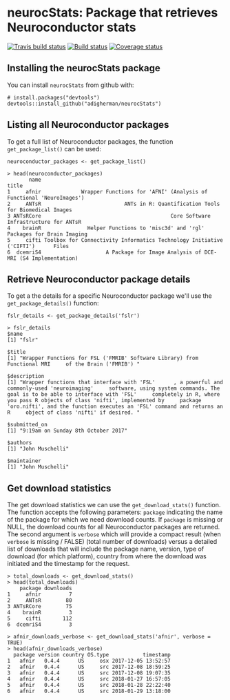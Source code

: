 # neurocStats: Package that retrieves Neuroconductor stats
[![Travis build status](https://travis-ci.org/adigherman/neurocStats.svg?branch=master)](https://travis-ci.org/adigherman/neurocStats)
[![Build status](https://ci.appveyor.com/api/projects/status/1tjf5b78sd2osdlk?svg=true)](https://ci.appveyor.com/project/adigherman/neurocstats)
[![Coverage status](https://codecov.io/gh/adigherman/neurocStats/branch/master/graph/badge.svg)](https://codecov.io/github/adigherman/neurocStats?branch=master)

## Installing the neurocStats package

You can install `neurocStats` from github with:

``` {r}
# install.packages("devtools")
devtools::install_github("adigherman/neurocStats")
```

## Listing all Neuroconductor packages

To get a full list of Neuroconductor packages, the function `get_package_list()` can be used:

``` {r}
neuroconductor_packages <- get_package_list()
```

``` {r}
> head(neuroconductor_packages)
       name                                                                            title
1     afnir             Wrapper Functions for 'AFNI' (Analysis of Functional 'NeuroImages') 
2     ANTsR                           ANTs in R: Quantification Tools for Biomedical Images 
3 ANTsRCore                                          Core Software Infrastructure for ANTsR 
4    brainR               Helper Functions to 'misc3d' and 'rgl' Packages for Brain Imaging 
5     cifti Toolbox for Connectivity Informatics Technology Initiative ('CIFTI')      Files 
6  dcemriS4                     A Package for Image Analysis of DCE-MRI (S4 Implementation) 
```

## Retrieve Neuroconductor package details

To get a the details for a specific Neuroconductor package we'll use the `get_package_details()` function:

``` {r}
fslr_details <- get_package_details('fslr')
```

``` {r}
> fslr_details
$name
[1] "fslr"

$title
[1] "Wrapper Functions for FSL ('FMRIB' Software Library) from Functional MRI     of the Brain ('FMRIB') "

$description
[1] "Wrapper functions that interface with 'FSL'      , a powerful and commonly-used 'neuroimaging'     software, using system commands. The goal is to be able to interface with 'FSL'     completely in R, where you pass R objects of class 'nifti', implemented by     package 'oro.nifti', and the function executes an 'FSL' command and returns an R     object of class 'nifti' if desired. "

$submitted_on
[1] "9:19am on Sunday 8th October 2017"

$authors
[1] "John Muschelli"

$maintainer
[1] "John Muschelli"
```

## Get download statistics

The get download statistics we can use the `get_download_stats()` function. The function accepts the following parameters: `package` indicating the name of the package for which we need download counts. If `package` is missing or NULL, the download counts for all Neuroconductor packages are returned. The second argument is `verbose` which will provide a compact result (when `verbose` is missing / FALSE) (total number of downloads) versus a detailed list of downloads that will include the package name, version, type of download (for which platform), country from where the download was initiated and the timestamp for the request.

``` {r}
> total_downloads <- get_download_stats()
> head(total_downloads)
    package downloads
1     afnir         7
2     ANTsR        80
3 ANTsRCore        75
4    brainR         3
5     cifti       112
6  dcemriS4         3
```

``` {r}
> afnir_downloads_verbose <- get_download_stats('afnir', verbose = TRUE)
> head(afnir_downloads_verbose)
  package version country OS.type           timestamp
1   afnir   0.4.4      US     osx 2017-12-05 13:52:57
2   afnir   0.4.4      US     src 2017-12-08 18:59:25
3   afnir   0.4.4      US     src 2017-12-08 19:07:35
4   afnir   0.4.4      US     src 2018-01-27 16:57:05
5   afnir   0.4.4      US     src 2018-01-28 22:22:40
6   afnir   0.4.4      US     src 2018-01-29 13:18:00
```
